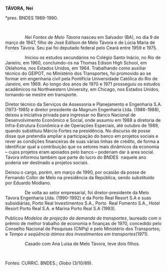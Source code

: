 **TÁVORA,** **Nei**

\*pres. BNDES 1989-1990.

 

                *Nei Fontes de Melo Távora* nasceu em Salvador (BA), no
dia 9 de março de 1947, filho de José Edilson de Melo Távora e de Lúcia
Maria de Fontes Távora. Seu pai foi deputado federal pelo Ceará entre
1959 e 1975.

                Iniciou os estudos secundários no Colégio Santo Inácio,
no Rio de Janeiro, em 1960, concluindo-os na Thomas Edison High School,
em Oklahoma, nos Estados Unidos, em 1964. Trabalhando como auxiliar
técnico do GEIPOT, no Ministério dos Transportes, foi promovido ao se
formar em engenharia civil pela Pontifícia Universidade Católica do Rio
de Janeiro, em 1969. Ao longo dos anos de 1970 e 1971 prosseguiu os
estudos acadêmicos na Northwestern University, em Chicago, nos Estados
Unidos, tornando-se mestre em transporte.

Diretor técnico da Serviços de Assessoria e Planejamento e Engenharia
S.A. (1973-1985) e diretor presidente da Magnum Engenharia Ltda.
(1986-1988), deixou a iniciativa privada para ingressar no Banco
Nacional de Desenvolvimento Econômico e Social, onde assumiu em 1988 a
diretoria de Infra-Estrutura Econômica e de Operaçöes Especiais, até
outubro de 1989, quando substituiu Márcio Fortes na presidência. No
discurso de posse disse que pretendia ampliar a participação do banco em
projetos sociais e rever as condições financeiras de suas várias linhas
de crédito, de forma a identificar qual a contribuição que os setores
mais dinâmicos da economia – cujos projetos eram apoiados pelo banco –
poderiam dar à area social. Távora informou também que parte do lucro do
BNDES  naquele ano poderia ser destinado a projetos sociais.

Deixou o cargo, porém, em março de 1990, por ocasião da posse de
Fernando Collor de Melo na presidência da República, sendo substituído
por Eduardo Modiano.

                De volta ao setor empresarial, foi diretor-presidente da
Melo Távora Engenharia Ltda. (1990-1992) e da Porto Real Resort S.A e
suas subsidiárias, Porto Real Investimentos S.A., Porto  Real Fomento
S.A., Hotel Resort Porto Real S.A. e Marina Porto Real S.A (1993).

Publicou *Modelos de projeção da demanda de transportes*, laureado com o
prêmio de melhor trabalho de economia e finanças de 1970, concedido pelo
Conselho Nacional de Pesquisas (CNPq) e pelo Ministério dos Transportes;
e *Tempo e seqüência ótimos dos investimentos em transportes*(1971).

                Casado com Ana Luísa de Melo Távora, teve dois filhos.

               

Fontes: CURRIC. BNDES.; *Globo* (3/10/89).
